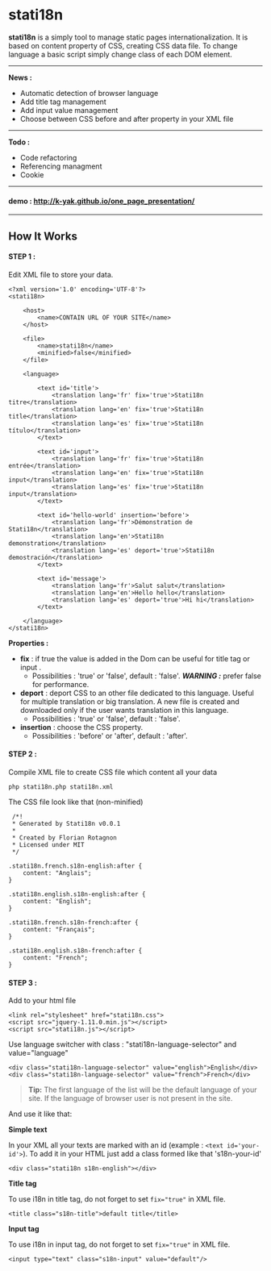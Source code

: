 stati18n
=====================


**stati18n** is a simply tool to manage static pages internationalization. It is based on content property of CSS, creating CSS data file. To change language a basic script simply change class of each DOM element. 

----------
**News :**

- Automatic detection of browser language
- Add title tag management 
- Add input value management
- Choose between CSS before and after property in your XML file

----------
**Todo :**

- Code refactoring
- Referencing managment 
- Cookie

----------
#### demo : http://k-yak.github.io/one_page_presentation/
----------


How It Works
---------
#### <i class="icon-file"></i> STEP 1 : 
Edit XML file to store your data.
```
<?xml version='1.0' encoding='UTF-8'?>
<stati18n>

	<host>
		<name>CONTAIN URL OF YOUR SITE</name>
	</host>

    <file>
        <name>stati18n</name>
        <minified>false</minified>
    </file>

    <language>
	
		<text id='title'>
            <translation lang='fr' fix='true'>Stati18n titre</translation>
            <translation lang='en' fix='true'>Stati18n title</translation>
            <translation lang='es' fix='true'>Stati18n título</translation>
        </text>
		
		<text id='input'>
            <translation lang='fr' fix='true'>Stati18n entrée</translation>
            <translation lang='en' fix='true'>Stati18n input</translation>
            <translation lang='es' fix='true'>Stati18n input</translation>
        </text>
	
        <text id='hello-world' insertion='before'>
            <translation lang='fr'>Démonstration de Stati18n</translation>
            <translation lang='en'>Stati18n demonstration</translation>
            <translation lang='es' deport='true'>Stati18n demostración</translation>
        </text>

        <text id='message'>
            <translation lang='fr'>Salut salut</translation>
            <translation lang='en'>Hello hello</translation>
            <translation lang='es' deport='true'>Hi hi</translation>
        </text>

    </language>
</stati18n>

```
**Properties :** 

- **fix** : if true the value is added in the Dom can be useful for title tag or input .
    - Possibilities : 'true' or 'false', default : 'false'. ***WARNING :*** prefer false for performance.
- **deport** : deport CSS to an other file dedicated to this language. Useful for multiple translation or big translation. A new file is created and downloaded only if the user wants translation in this language.
    - Possibilities : 'true' or 'false', default : 'false'.
- **insertion** : choose the CSS property.
    - Possibilities : 'before' or 'after', default : 'after'.  

#### <i class="icon-file"></i> STEP 2 :
Compile XML file to create CSS file which content all your data
```
php stati18n.php stati18n.xml
```
The CSS file look like that (non-minified)
```
 /*!
 * Generated by Stati18n v0.0.1
 * 
 * Created by Florian Rotagnon
 * Licensed under MIT
 */
 
.stati18n.french.s18n-english:after {
    content: "Anglais";
}

.stati18n.english.s18n-english:after {
    content: "English";
}

.stati18n.french.s18n-french:after {
    content: "Français";
}

.stati18n.english.s18n-french:after {
    content: "French";
}

```

#### <i class="icon-file"></i> STEP 3 : 
Add to your html file
```
<link rel="stylesheet" href="stati18n.css">
<script src="jquery-1.11.0.min.js"></script>
<script src="stati18n.js"></script>
```

Use language switcher with class : "stati18n-language-selector" and value="language"
```
<div class="stati18n-language-selector" value="english">English</div>
<div class="stati18n-language-selector" value="french">French</div>
```

> **Tip:** The first language of the list will be the default language of your site. If the language of browser user is not present in the site.

And use it like that:

**Simple text**

In your XML all your texts are marked with an id (example : ```<text id='your-id'>```). To add it in your HTML just add a class formed like that 's18n-your-id'

```
<div class="stati18n s18n-english"></div>
```

**Title tag**

To use i18n in title tag, do not forget to set ```fix="true"``` in XML file.
```
<title class="s18n-title">default title</title>
```

**Input tag**

To use i18n in input tag, do not forget to set ```fix="true"``` in XML file.
```
<input type="text" class="s18n-input" value="default"/>
```
